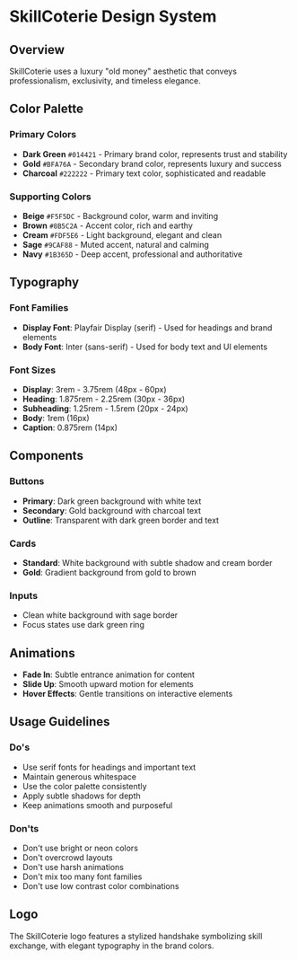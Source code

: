 # SkillCoterie Design System

## Overview
SkillCoterie uses a luxury "old money" aesthetic that conveys professionalism, exclusivity, and timeless elegance.

## Color Palette

### Primary Colors
- **Dark Green** `#014421` - Primary brand color, represents trust and stability
- **Gold** `#BFA76A` - Secondary brand color, represents luxury and success
- **Charcoal** `#222222` - Primary text color, sophisticated and readable

### Supporting Colors
- **Beige** `#F5F5DC` - Background color, warm and inviting
- **Brown** `#8B5C2A` - Accent color, rich and earthy
- **Cream** `#FDF5E6` - Light background, elegant and clean
- **Sage** `#9CAF88` - Muted accent, natural and calming
- **Navy** `#1B365D` - Deep accent, professional and authoritative

## Typography

### Font Families
- **Display Font**: Playfair Display (serif) - Used for headings and brand elements
- **Body Font**: Inter (sans-serif) - Used for body text and UI elements

### Font Sizes
- **Display**: 3rem - 3.75rem (48px - 60px)
- **Heading**: 1.875rem - 2.25rem (30px - 36px)
- **Subheading**: 1.25rem - 1.5rem (20px - 24px)
- **Body**: 1rem (16px)
- **Caption**: 0.875rem (14px)

## Components

### Buttons
- **Primary**: Dark green background with white text
- **Secondary**: Gold background with charcoal text
- **Outline**: Transparent with dark green border and text

### Cards
- **Standard**: White background with subtle shadow and cream border
- **Gold**: Gradient background from gold to brown

### Inputs
- Clean white background with sage border
- Focus states use dark green ring

## Animations
- **Fade In**: Subtle entrance animation for content
- **Slide Up**: Smooth upward motion for elements
- **Hover Effects**: Gentle transitions on interactive elements

## Usage Guidelines

### Do's
- Use serif fonts for headings and important text
- Maintain generous whitespace
- Use the color palette consistently
- Apply subtle shadows for depth
- Keep animations smooth and purposeful

### Don'ts
- Don't use bright or neon colors
- Don't overcrowd layouts
- Don't use harsh animations
- Don't mix too many font families
- Don't use low contrast color combinations

## Logo
The SkillCoterie logo features a stylized handshake symbolizing skill exchange, with elegant typography in the brand colors. 